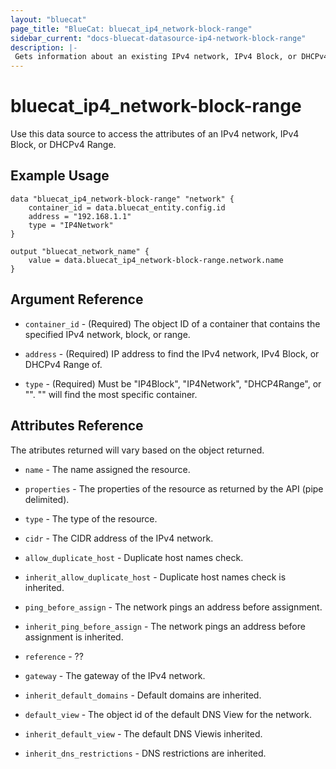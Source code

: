 ```yaml
---
layout: "bluecat"
page_title: "BlueCat: bluecat_ip4_network-block-range"
sidebar_current: "docs-bluecat-datasource-ip4-network-block-range"
description: |-
 Gets information about an existing IPv4 network, IPv4 Block, or DHCPv4 Range.
---
```


# bluecat\_ip4\_network-block-range

Use this data source to access the attributes of an IPv4 network, IPv4 Block, or DHCPv4 Range.

## Example Usage

```hcl
data "bluecat_ip4_network-block-range" "network" {
    container_id = data.bluecat_entity.config.id
    address = "192.168.1.1"
    type = "IP4Network"
}

output "bluecat_network_name" {
    value = data.bluecat_ip4_network-block-range.network.name
}
```

## Argument Reference

* `container_id` - (Required) The object ID of a container that contains the specified IPv4
  network, block, or range.

* `address` - (Required) IP address to find the IPv4 network, IPv4 Block, or DHCPv4 Range of.

* `type` - (Required) Must be "IP4Block", "IP4Network", "DHCP4Range", or "".
  "" will find the most specific container.

## Attributes Reference

The atributes returned will vary based on the object returned.

* `name` - The name assigned the resource.

* `properties` - The properties of the resource as returned by the API (pipe delimited).

* `type` - The type of the resource.

* `cidr` - The CIDR address of the IPv4 network.

* `allow_duplicate_host` - Duplicate host names check.

* `inherit_allow_duplicate_host` - Duplicate host names check is inherited.

* `ping_before_assign` - The network pings an address before assignment.

* `inherit_ping_before_assign` - The network pings an address before assignment is inherited.

* `reference` - ??

* `gateway` - The gateway of the IPv4 network.

* `inherit_default_domains` - Default domains are inherited.

* `default_view` - The object id of the default DNS View for the network.

* `inherit_default_view` - The default DNS Viewis inherited.

* `inherit_dns_restrictions` - DNS restrictions are inherited.
